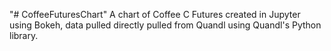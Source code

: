 "# CoffeeFuturesChart" 
A chart of Coffee C Futures created in Jupyter using Bokeh, data pulled directly pulled from Quandl using Quandl's Python library.
